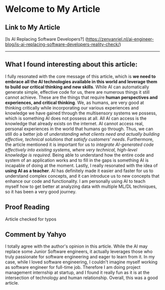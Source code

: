 # Welcome to My Article

## Link to My Article 
[Is AI Replacing Software Developers?] (https://zenvanriel.nl/ai-engineer-blog/is-ai-replacing-software-developers-reality-check/)

---


## What I found interesting about this article: 
I fully resonated with the core message of this article, which is **we need to embrace all the AI technologies available in this world and leverage them to build our critical thinking and new skills**. While AI can automatically generate simple, effective code for us, there are numerous things it still cannot achieve. These are the things that require **human perspectives and experiences, and critical thinking**. We, as humans, are very good at thinking critically while incorporating our various experiences and knowledge we have gained through the multisensory systems we possess, which is something AI does not possess at all. All AI can access is the knowledge that already exists on the internet. AI cannot access real, personal experiences in the world that humans go through. Thus, we can still do a better job of *understanding what clients need and actually building effective, technical solutions that satisfy customers’ needs*. Furthermore, the article mentioned it is important for us to *integrate AI-generated code effectively into existing systems, where very technical, high-level knowledge is required*. Being able to understand how the entire code and system of an application works and to fill in the gaps is something AI is incapable of doing at the moment. Lastly, I really resonated with the idea of **using AI as a teacher**. AI has definitely made it easier and faster for us to understand complex concepts, and it can introduce us to new concepts that enhance our code and functionality. I am personally using AI to teach myself how to get better at analyzing data with multiple ML/DL techniques, so it has been a very good journey.


## Proof Reading 
Article checked for typos

## Comment by Yahyo
I totally agree with the author's opinion in this article. While the AI may replace some Junior Software engineers, it actually leverages those who truly passionate for software engineering and eager to learn from it. In my case, while I loved software engineering, I couldn't imagine myself working as software engineer for full-time job. Therefore I am doing project management internship at startup, and I found it really fun as it is at the intersection of technology and human relationship. Overall, this was a good article.